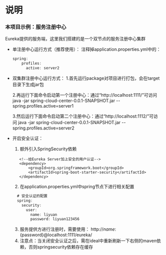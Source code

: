 # 说明

### 本项目示例：服务注册中心
Eureka提供的服务端，这里我们搭建的是一个双节点的服务注册中心集群

* 单注册中心运行方式（推荐使用）：
  注释掉application.properties.yml中的：
  ```javascript
  spring:
      profiles:
        active: server2
  ```
      
* 双集群注册中心运行方式：
  1.首先运行package对项目进行打包，会在target目录下生成jar包
  
  2.再运行下面命令启动第一个注册中心：通过“http://localhost:1111/”可访问
   java -jar spring-cloud-center-0.0.1-SNAPSHOT.jar --spring.profiles.active=server1
 
  3.然后运行下面命令启动第二个注册中心：通过“http://localhost:1112/”可访问
   java -jar spring-cloud-center-0.0.1-SNAPSHOT.jar --spring.profiles.active=server2
   
* 开启安全认证：
  1. 额外引入SpringSecurity依赖
    ```
       <!--给Eureka Server加上安全的用户认证-->
       <dependency>
           <groupId>org.springframework.boot</groupId>
           <artifactId>spring-boot-starter-security</artifactId>
       </dependency>
    ```
  2. 在application.properties.yml中spring节点下进行相关配置
    ```javascript
      # 安全认证的配置
      spring:
        security:
          user:
            name: liyuan
            password: liyuan123456
    ```
  3. 服务提供方进行注册时，需要使用：
    http://${name}:${password}@localhost:1111/eureka/
  4. 注意点：当关闭安全认证之后，需在ideal中重新刷新一下右侧的maven依赖，否则springsecurity依赖存在缓存
  
